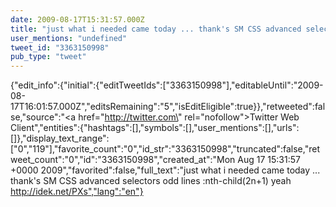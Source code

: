 ```yaml
---
date: 2009-08-17T15:31:57.000Z
title: "just what i needed came today ... thank's SM CSS advanced selectors odd lines :nth-child(2n+1) yeah http://idek.net/PXs″"
user_mentions: "undefined"
tweet_id: "3363150998"
pub_type: "tweet"
---
```

{"edit_info":{"initial":{"editTweetIds":["3363150998"],"editableUntil":"2009-08-17T16:01:57.000Z","editsRemaining":"5","isEditEligible":true}},"retweeted":false,"source":"<a href=\"http://twitter.com\" rel=\"nofollow\">Twitter Web Client</a>","entities":{"hashtags":[],"symbols":[],"user_mentions":[],"urls":[]},"display_text_range":["0","119"],"favorite_count":"0","id_str":"3363150998","truncated":false,"retweet_count":"0","id":"3363150998","created_at":"Mon Aug 17 15:31:57 +0000 2009","favorited":false,"full_text":"just what i needed came today ... thank's SM CSS advanced selectors odd lines :nth-child(2n+1) yeah http://idek.net/PXs","lang":"en"}
